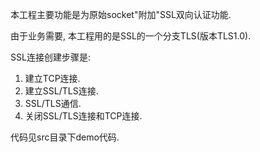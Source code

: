 本工程主要功能是为原始socket"附加"SSL双向认证功能.

由于业务需要, 本工程用的是SSL的一个分支TLS(版本TLS1.0).

SSL连接创建步骤是:

1. 建立TCP连接.
2. 建立SSL/TLS连接.
3. SSL/TLS通信.
4. 关闭SSL/TLS连接和TCP连接.

代码见src目录下demo代码.
